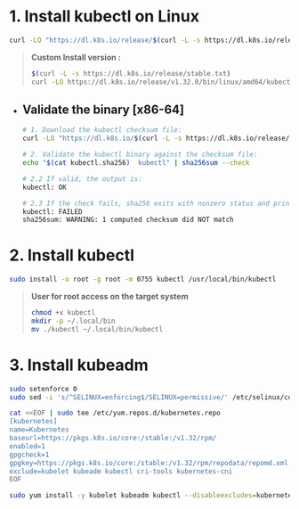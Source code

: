 # 1. Install kubectl on Linux
```bash
curl -LO "https://dl.k8s.io/release/$(curl -L -s https://dl.k8s.io/release/stable.txt)/bin/linux/amd64/kubectl"
```
> **Custom Install version :**
> ```bash
> $(curl -L -s https://dl.k8s.io/release/stable.txt)
> curl -LO https://dl.k8s.io/release/v1.32.0/bin/linux/amd64/kubectl
> ```

* ## Validate the binary [x86-64]
  ```bash
  # 1. Download the kubectl checksum file:
  curl -LO "https://dl.k8s.io/$(curl -L -s https://dl.k8s.io/release/stable.txt)/bin/linux/amd64/kubectl.sha256"
  ```

  ```bash
  # 2. Validate the kubectl binary against the checksum file:
  echo "$(cat kubectl.sha256)  kubectl" | sha256sum --check
  ```

  ```bash
  # 2.2 If valid, the output is:
  kubectl: OK

  # 2.3 If the check fails, sha256 exits with nonzero status and prints output similar to:
  kubectl: FAILED
  sha256sum: WARNING: 1 computed checksum did NOT match
  ```

# 2. Install kubectl
  ```bash
  sudo install -o root -g root -m 0755 kubectl /usr/local/bin/kubectl
  ```
  > **User for root access on the target system**
  > ```bash
  > chmod +x kubectl
  > mkdir -p ~/.local/bin
  > mv ./kubectl ~/.local/bin/kubectl
  > ```

# 3. Install kubeadm
```bash
sudo setenforce 0
sudo sed -i 's/^SELINUX=enforcing$/SELINUX=permissive/' /etc/selinux/config
```

```bash
cat <<EOF | sudo tee /etc/yum.repos.d/kubernetes.repo
[kubernetes]
name=Kubernetes
baseurl=https://pkgs.k8s.io/core:/stable:/v1.32/rpm/
enabled=1
gpgcheck=1
gpgkey=https://pkgs.k8s.io/core:/stable:/v1.32/rpm/repodata/repomd.xml.key
exclude=kubelet kubeadm kubectl cri-tools kubernetes-cni
EOF
```

```bash
sudo yum install -y kubelet kubeadm kubectl --disableexcludes=kubernetes
```


